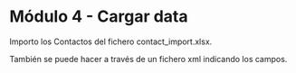 # Módulo 4 - Cargar data

Importo los Contactos del fichero contact_import.xlsx.

También se puede hacer a través de un fichero xml indicando los campos.
